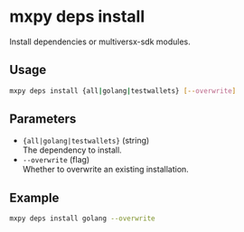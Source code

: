# mxpy deps install

Install dependencies or multiversx-sdk modules.

## Usage

```bash
mxpy deps install {all|golang|testwallets} [--overwrite]
```

## Parameters

- `{all|golang|testwallets}` (string)  
  The dependency to install.
- `--overwrite` (flag)  
  Whether to overwrite an existing installation.

## Example

```bash
mxpy deps install golang --overwrite
